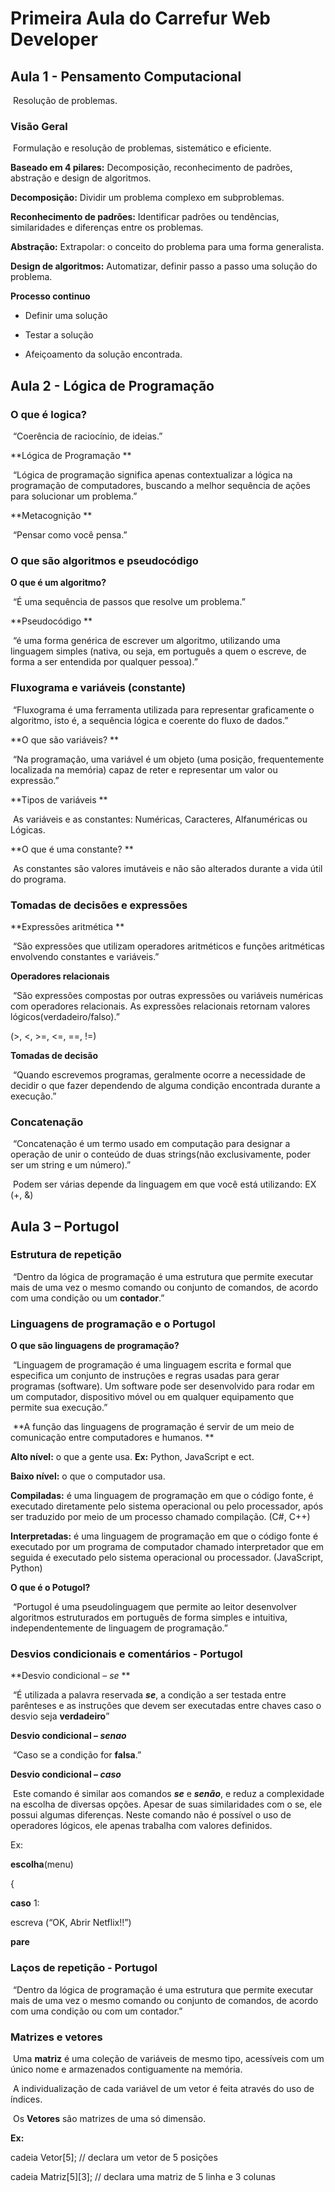 # Primeira Aula do Carrefur Web Developer

 

## Aula 1 - Pensamento Computacional 

​			Resolução de problemas. 



### Visão Geral 

​		Formulação e resolução de problemas, sistemático e eficiente.  

**Baseado em 4 pilares:** Decomposição, reconhecimento de padrões, abstração e design de algoritmos. 

**Decomposição:** Dividir um problema complexo em subproblemas. 

**Reconhecimento de padrões:** Identificar padrões ou tendências, similaridades e diferenças entre os problemas. 

**Abstração:** Extrapolar: o conceito do problema para uma forma generalista. 

**Design de algoritmos:** Automatizar, definir passo a passo uma solução do problema. 

 

**Processo continuo** 

- Definir uma solução 

- Testar a solução 

- Afeiçoamento da solução encontrada. 

 

## Aula 2 - Lógica de Programação 

### O que é logica? 

​		“Coerência de raciocínio, de ideias.” 

**Lógica de Programação **

​		“Lógica de programação significa apenas contextualizar a lógica na programação de computadores, buscando a melhor sequência de ações para solucionar um problema.”

**Metacognição **

​		“Pensar como você pensa.” 

 

### O que são algoritmos e pseudocódigo 

**O que é um algoritmo?** 

​		“É uma sequência de passos que resolve um problema.” 

**Pseudocódigo **

​		“é uma forma genérica de escrever um algoritmo, utilizando uma linguagem simples (nativa, ou seja, em português a quem o escreve, de forma a ser entendida por qualquer pessoa).” 

 

### Fluxograma e variáveis (constante) 

​		“Fluxograma é uma ferramenta utilizada para representar graficamente o algoritmo, isto é, a sequência lógica e coerente do fluxo de dados.” 

**O que são variáveis? **

​		“Na programação, uma variável é um objeto (uma posição, frequentemente localizada na memória) capaz de reter e representar um valor ou expressão.” 

**Tipos de variáveis **

​		As variáveis e as constantes: Numéricas, Caracteres, Alfanuméricas ou Lógicas. 

**O que é uma constante? **

​		As constantes são valores imutáveis e não são alterados durante a vida útil do programa. 

 

### Tomadas de decisões e expressões 

**Expressões aritmética **

​		“São expressões que utilizam operadores aritméticos e funções aritméticas envolvendo constantes e variáveis.” 

**Operadores relacionais**

​		“São expressões compostas por outras expressões ou variáveis numéricas com operadores relacionais. As expressões relacionais retornam valores lógicos(verdadeiro/falso).” 

(>, <, >=, <=, ==, !=) 

**Tomadas de decisão**

​		“Quando escrevemos programas, geralmente ocorre a necessidade de decidir o que fazer dependendo de alguma condição encontrada durante a execução.” 



### Concatenação 

​		“Concatenação é um termo usado em computação para designar a operação de unir o conteúdo de duas strings(não exclusivamente, poder ser um string e um número).” 

​		Podem ser várias depende da linguagem em que você está utilizando: EX (+, &) 

 

## Aula 3 – Portugol 

### Estrutura de repetição 

​		“Dentro da lógica de programação é uma estrutura que permite executar mais de uma vez o mesmo comando ou conjunto de comandos, de acordo com uma condição ou um **contador**.” 

 

### Linguagens de programação e o Portugol 

**O que são linguagens de programação?**

​		“Linguagem de programação é uma linguagem escrita e formal que especifica um conjunto de instruções e regras usadas para gerar programas (software). Um software pode ser desenvolvido para rodar em um computador, dispositivo móvel ou em qualquer equipamento que permite sua execução.” 

​		**A função das linguagens de programação é servir de um meio de comunicação entre computadores e humanos. **

**Alto nível:** o que a gente usa. **Ex:** Python, JavaScript e ect. 

**Baixo nível:** o que o computador usa. 

**Compiladas:** é uma linguagem de programação em que o código fonte, é executado diretamente pelo sistema operacional ou pelo processador, após ser traduzido por meio de um processo chamado compilação. (C#, C++) 

**Interpretadas:** é uma linguagem de programação em que o código fonte é executado por um programa de computador chamado interpretador que em seguida é executado pelo sistema operacional ou processador. (JavaScript, Python) 

**O que é o Potugol?**

​		“Portugol é uma pseudolinguagem que permite ao leitor desenvolver algoritmos estruturados em português de forma simples e intuitiva, independentemente de linguagem de programação.” 

 

### Desvios condicionais e comentários - Portugol 

**Desvio condicional – *se* **

​		“É utilizada a palavra reservada ***se***, a condição a ser testada entre parênteses e as instruções que devem ser executadas entre chaves caso o desvio seja **verdadeiro**” 

**Desvio condicional – *senao***

​		“Caso se a condição for **falsa**.” 

**Desvio condicional – *caso***

​		Este comando é similar aos comandos ***se*** e ***senão***, e reduz a complexidade na escolha de diversas opções. Apesar de suas similaridades com o se, ele possui algumas diferenças. Neste comando não é possível o uso de operadores lógicos, ele apenas trabalha com valores definidos. 

Ex: 

**escolha**(menu) 

{ 

**caso** 1: 

escreva (“OK, Abrir Netflix!!”) 

**pare**



### Laços de repetição - Portugol 

​		“Dentro da lógica de programação é uma estrutura que permite executar mais de uma vez o mesmo comando ou conjunto de comandos, de acordo com uma condição ou com um contador.” 



### Matrizes e vetores 

​		Uma **matriz** é uma coleção de variáveis de mesmo tipo, acessíveis com um único nome e armazenados contiguamente na memória. 

​				A individualização de cada variável de um vetor é feita através do uso de índices. 

​				Os **Vetores** são matrizes de uma só dimensão.

**Ex:** 

cadeia Vetor[5]; // declara um vetor de 5 posições 

cadeia Matriz\[5][3]; // declara uma matriz de 5 linha e 3 colunas 

